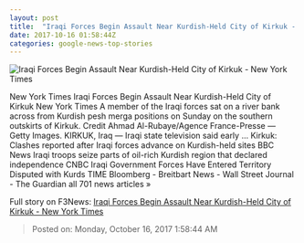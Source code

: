 ```yaml
---
layout: post
title:  "Iraqi Forces Begin Assault Near Kurdish-Held City of Kirkuk - New York Times"
date: 2017-10-16 01:58:44Z
categories: google-news-top-stories
---
```


![Iraqi Forces Begin Assault Near Kurdish-Held City of Kirkuk - New York Times](https://static01.nyt.com/images/2017/10/16/world/16kirkuk1/16kirkuk1-facebookJumbo.jpg)

New York Times Iraqi Forces Begin Assault Near Kurdish-Held City of Kirkuk New York Times A member of the Iraqi forces sat on a river bank across from Kurdish pesh merga positions on Sunday on the southern outskirts of Kirkuk. Credit Ahmad Al-Rubaye/Agence France-Presse — Getty Images. KIRKUK, Iraq — Iraqi state television said early ... Kirkuk: Clashes reported after Iraqi forces advance on Kurdish-held sites BBC News Iraqi troops seize parts of oil-rich Kurdish region that declared independence CNBC Iraqi Government Forces Have Entered Territory Disputed with Kurds TIME Bloomberg - Breitbart News - Wall Street Journal - The Guardian all 701 news articles »


Full story on F3News: [Iraqi Forces Begin Assault Near Kurdish-Held City of Kirkuk - New York Times](http://www.f3nws.com/n/HgfcmC)

> Posted on: Monday, October 16, 2017 1:58:44 AM
